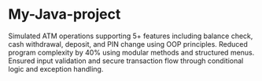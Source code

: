 # My-Java-project
Simulated ATM operations supporting 5+ features including balance check, cash withdrawal, deposit, and PIN change using OOP  principles.  Reduced program complexity by 40% using modular methods and structured menus.  Ensured input validation and secure transaction flow through conditional logic and exception handling.

